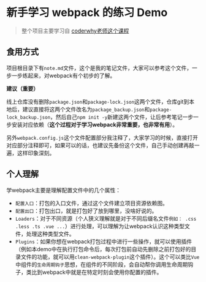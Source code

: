 # 新手学习 webpack 的练习 Demo
> 整个项目主要学习自 [coderwhy老师这个课程](https://ke.qq.com/course/3453141#term_id=104002353)

## 食用方式
项目根目录下有`note.md`文件，这个是我的笔记文件，大家可以参考这个文件，一步一步练起来，对webpack有个初步的了解。

**建议（重要）**

线上仓库没有删除`package.json`和`package-lock.json`这两个文件，仓库git到本地后，建议直接将这两个文件改名为`package_backup.json`和`package-lock_backup.json`，然后自己`npm init -y`新建这两个文件，让后参考笔记一步一步安装对应依赖（**这个过程对于学习webpack非常重要，也非常有用**）。

另外`webpack.config.js`这个文件配置部分我注释了，大家学习的时候，直接打开对应部分注释即可，如果可以的话，也建议先备份这个文件，自己手动创建再敲一遍，这样印象深刻。

## 个人理解
学webpack主要是理解配置文件中的几个属性：
- `配置入口`：打包的入口文件，通过这个文件建立项目资源依赖图。
- `配置出口`：打包出口，就是打包好了放到哪里，没啥好说的。
- `Loaders`：对于不同资源（个人狭义理解就是对于不同后缀名文件`例如： .css .less .ts .vue ...`）进行处理，可以理解为让webpack认识这种类型文件，处理这种类型文件。
- `Plugins`：如果你想在webpack打包过程中进行一些操作，就可以使用插件（例如本demo中在执行打包命令后，每次打包前自动先删除之前打包好的目录文件的功能，就可以用`clean-webpack-plugin`这个插件）。这个可以类比`Vue`中组件的`生命周期钩子`思想，在组件的不同阶段，会自动帮你调用生命周期钩子，类比到webpack中就是在特定时刻会使用你配置的插件。